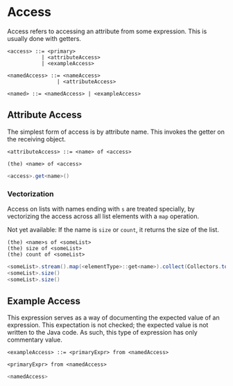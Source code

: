 # Access

Access refers to accessing an attribute from some expression. This is usually done with getters.

```bnf
<access> ::= <primary>
           | <attributeAccess>
           | <exampleAccess>

<namedAccess> ::= <nameAccess>
                | <attributeAccess>

<named> ::= <namedAccess> | <exampleAccess>
```

## Attribute Access

The simplest form of access is by attribute name. This invokes the getter on the receiving object.

```bnf
<attributeAccess> ::= <name> of <access>
```

```scenario
(the) <name> of <access>
```

```java
<access>.get<name>()
```

### Vectorization

Access on lists with names ending with `s` are treated specially, by vectorizing the access across all list elements with a `map` operation.

Not yet available: If the name is `size` or `count`, it returns the size of the list.

```scenario
(the) <name>s of <someList>
(the) size of <someList>
(the) count of <someList>
```

```java
<someList>.stream().map(<elementType>::get<name>).collect(Collectors.toList())
<someList>.size()
<someList>.size()
```

## Example Access

This expression serves as a way of documenting the expected value of an expression. This expectation is not checked; the expected value is not written to the Java code. As such, this type of expression has only commentary value.

```bnf
<exampleAccess> ::= <primaryExpr> from <namedAccess>
```

```scenario
<primaryExpr> from <namedAccess>
```

```java
<namedAccess>
```
